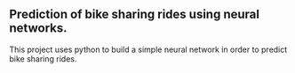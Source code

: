 ## Prediction of bike sharing rides using neural networks.
This project uses python to build a simple neural network in order to predict bike sharing rides. 
